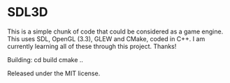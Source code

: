 # SDL3D
This is a simple chunk of code that could be considered as a game engine. This uses SDL, OpenGL (3.3), GLEW and CMake, coded in C++. I am currently learning all of these through this project. Thanks!

Building:
cd build
cmake ..

Released under the MIT license.

